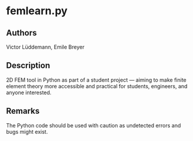 # femlearn.py

## Authors
Victor Lüddemann, Emile Breyer

## Description
2D FEM tool in Python as part of a student project — aiming to make finite element theory more accessible and practical for students, engineers, and anyone interested.

## Remarks
The Python code should be used with caution as undetected errors and bugs might exist. 
